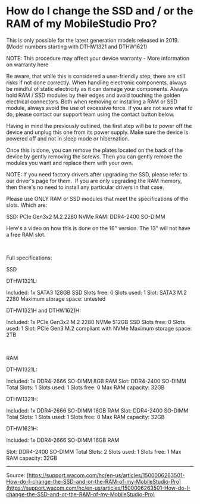 # How do I change the SSD and / or the RAM of my MobileStudio Pro?

This is only possible for the latest generation models released in 2019. 
(Model numbers starting with DTHW1321 and DTHW1621)


NOTE: This procedure may affect your device warranty - More information on warranty here


Be aware, that while this is considered a user-friendly step, there are still risks if not done correctly.
When handling electronic components, always be mindful of static electricity as it can damage your components. Always hold RAM / SSD modules by their edges and avoid touching the golden electrical connectors.
Both when removing or installing a RAM or SSD module, always avoid the use of excessive force.
If you are not sure what to do, please contact our support team using the contact button below.



Having in mind the previously outlined, the first step will be to power off the device and unplug this one from its power supply. Make sure the device is powered off and not in sleep mode or hibernation.


Once this is done, you can remove the plates located on the back of the device by gently removing the screws. Then you can gently remove the modules you want and replace them with your own.


NOTE: If you need factory drivers after upgrading the SSD, please refer to our driver's page for them. 
If you are only upgrading the RAM memory, then there's no need to install any particular drivers in that case.


Please use ONLY RAM or SSD modules that meet the specifications of the slots. Which are:

SSD: PCIe Gen3x2 M.2 2280 NVMe
RAM: DDR4-2400 SO-DIMM



Here's a video on how this is done on the 16" version. The 13" will not have a free RAM slot. 





 


Full specifications: 

SSD



DTHW1321L:

Included: 1x SATA3 128GB SSD
Slots free: 0
Slots used: 1
Slot: SATA3 M.2 2280
Maximum storage space: untested



DTHW1321H and DTHW1621H:

Included: 1x PCIe Gen3x2 M.2 2280 NVMe 512GB SSD
Slots free: 0
Slots used: 1
Slot: PCIe Gen3 M.2 compliant with NVMe
Maximum storage space: 2TB 



 


RAM



DTHW1321L:

Included: 1x DDR4-2666 SO-DIMM 8GB RAM
Slot: DDR4-2400 SO-DIMM
Total Slots: 1
Slots used: 1
Slots free: 0
Max RAM capacity: 32GB 



DTHW1321H:

Included: 1x DDR4-2666 SO-DIMM 16GB RAM
Slot: DDR4-2400 SO-DIMM
Total Slots: 1
Slots used: 1
Slots free: 0
Max RAM capacity: 32GB 



DTHW1621H:

Included: 1x DDR4-2666 SO-DIMM 16GB RAM 

Slot: DDR4-2400 SO-DIMM
Total Slots: 2
Slots used: 1
Slots free: 1
Max RAM capacity: 32GB

---
Source: [https://support.wacom.com/hc/en-us/articles/1500006263501-How-do-I-change-the-SSD-and-or-the-RAM-of-my-MobileStudio-Pro](https://support.wacom.com/hc/en-us/articles/1500006263501-How-do-I-change-the-SSD-and-or-the-RAM-of-my-MobileStudio-Pro)
